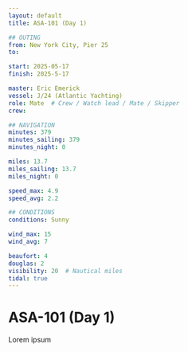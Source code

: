 ```yaml
---
layout: default
title: ASA-101 (Day 1)

## OUTING
from: New York City, Pier 25
to:

start: 2025-05-17
finish: 2025-5-17

master: Eric Emerick
vessel: J/24 (Atlantic Yachting)
role: Mate  # Crew / Watch lead / Mate / Skipper
crew:

## NAVIGATION
minutes: 379
minutes_sailing: 379
minutes_night: 0

miles: 13.7
miles_sailing: 13.7
miles_night: 0

speed_max: 4.9
speed_avg: 2.2

## CONDITIONS
conditions: Sunny

wind_max: 15
wind_avg: 7

beaufort: 4
douglas: 2
visibility: 20  # Nautical miles
tidal: true
---
```


# ASA-101 (Day 1)

Lorem ipsum